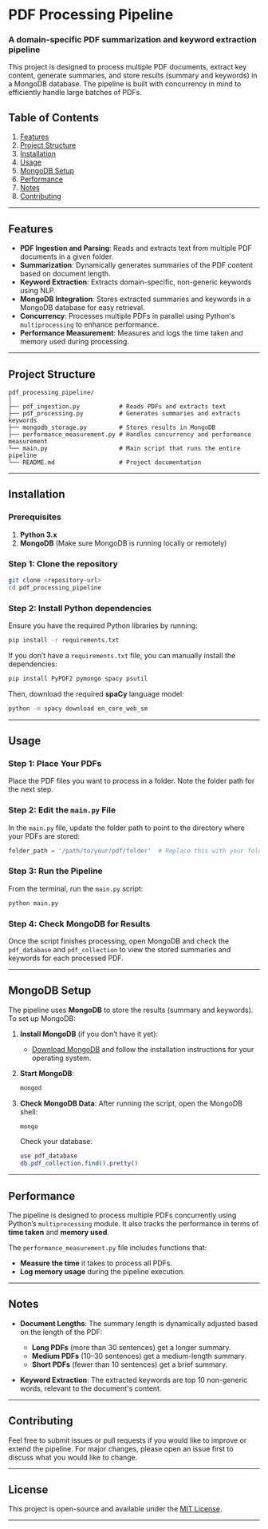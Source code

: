 
# PDF Processing Pipeline

### A domain-specific PDF summarization and keyword extraction pipeline

This project is designed to process multiple PDF documents, extract key content, generate summaries, and store results (summary and keywords) in a MongoDB database. The pipeline is built with concurrency in mind to efficiently handle large batches of PDFs.

## Table of Contents

1. [Features](#features)
2. [Project Structure](#project-structure)
3. [Installation](#installation)
4. [Usage](#usage)
5. [MongoDB Setup](#mongodb-setup)
6. [Performance](#performance)
7. [Notes](#notes)
8. [Contributing](#contributing)

---

## Features

- **PDF Ingestion and Parsing**: Reads and extracts text from multiple PDF documents in a given folder.
- **Summarization**: Dynamically generates summaries of the PDF content based on document length.
- **Keyword Extraction**: Extracts domain-specific, non-generic keywords using NLP.
- **MongoDB Integration**: Stores extracted summaries and keywords in a MongoDB database for easy retrieval.
- **Concurrency**: Processes multiple PDFs in parallel using Python's `multiprocessing` to enhance performance.
- **Performance Measurement**: Measures and logs the time taken and memory used during processing.

---

## Project Structure

```
pdf_processing_pipeline/
│
├── pdf_ingestion.py           # Reads PDFs and extracts text
├── pdf_processing.py          # Generates summaries and extracts keywords
├── mongodb_storage.py         # Stores results in MongoDB
├── performance_measurement.py # Handles concurrency and performance measurement
└── main.py                    # Main script that runs the entire pipeline
└── README.md                  # Project documentation
```

---

## Installation

### Prerequisites
1. **Python 3.x**
2. **MongoDB** (Make sure MongoDB is running locally or remotely)

### Step 1: Clone the repository
```bash
git clone <repository-url>
cd pdf_processing_pipeline
```

### Step 2: Install Python dependencies
Ensure you have the required Python libraries by running:
```bash
pip install -r requirements.txt
```

If you don’t have a `requirements.txt` file, you can manually install the dependencies:
```bash
pip install PyPDF2 pymongo spacy psutil
```

Then, download the required **spaCy** language model:
```bash
python -m spacy download en_core_web_sm
```

---

## Usage

### Step 1: Place Your PDFs
Place the PDF files you want to process in a folder. Note the folder path for the next step.

### Step 2: Edit the `main.py` File
In the `main.py` file, update the folder path to point to the directory where your PDFs are stored:
```python
folder_path = '/path/to/your/pdf/folder'  # Replace this with your folder path
```

### Step 3: Run the Pipeline
From the terminal, run the `main.py` script:
```bash
python main.py
```

### Step 4: Check MongoDB for Results
Once the script finishes processing, open MongoDB and check the `pdf_database` and `pdf_collection` to view the stored summaries and keywords for each processed PDF.

---

## MongoDB Setup

The pipeline uses **MongoDB** to store the results (summary and keywords). To set up MongoDB:

1. **Install MongoDB** (if you don’t have it yet):
   - [Download MongoDB](https://www.mongodb.com/try/download/community) and follow the installation instructions for your operating system.

2. **Start MongoDB**:
   ```bash
   mongod
   ```

3. **Check MongoDB Data**:
   After running the script, open the MongoDB shell:
   ```bash
   mongo
   ```
   Check your database:
   ```bash
   use pdf_database
   db.pdf_collection.find().pretty()
   ```


---

## Performance

The pipeline is designed to process multiple PDFs concurrently using Python’s `multiprocessing` module. It also tracks the performance in terms of **time taken** and **memory used**.

The `performance_measurement.py` file includes functions that:
- **Measure the time** it takes to process all PDFs.
- **Log memory usage** during the pipeline execution.

---

## Notes

- **Document Lengths**: The summary length is dynamically adjusted based on the length of the PDF:
  - **Long PDFs** (more than 30 sentences) get a longer summary.
  - **Medium PDFs** (10–30 sentences) get a medium-length summary.
  - **Short PDFs** (fewer than 10 sentences) get a brief summary.
  
- **Keyword Extraction**: The extracted keywords are top 10 non-generic words, relevant to the document's content.

---

## Contributing

Feel free to submit issues or pull requests if you would like to improve or extend the pipeline. For major changes, please open an issue first to discuss what you would like to change.

---

## License

This project is open-source and available under the [MIT License](https://opensource.org/licenses/MIT).

---
